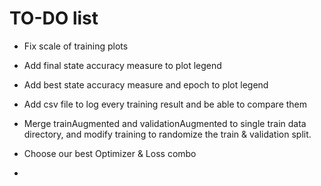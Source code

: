 # TO-DO list

- Fix scale of training plots

- Add final state accuracy measure to plot legend

- Add best state accuracy measure and epoch to plot legend

- Add csv file to log every training result and be able to compare them

- Merge trainAugmented and validationAugmented to single train data directory, and modify training to randomize the train & validation split. 

- Choose our best Optimizer & Loss combo

- 